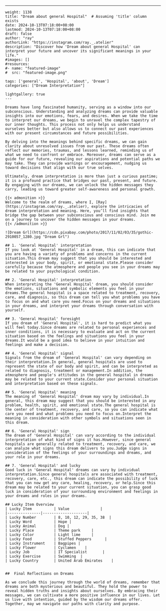 ---
    weight: 1138
    title: "Dream about general Hospital"  # Assuming 'title' column exists
    date: 2024-10-13T07:18:00+08:00
    lastmod: 2024-10-13T07:18:00+08:00
    draft: false
    author: "ray"
    authorLink: "https://instagram.com/ray._.atelier"
    description: "Discover how 'Dream about general Hospital' can interpret your future and uncover its significant meanings in your life."
    #images: []
    #resources:
    #- name: "featured-image"
    #  src: "featured-image.png"
    
    tags: ['general', 'Hospital', 'about', 'Dream']
    categories: ["Dream Interpretation"]
    
    lightgallery: true
    ---
    
    Dreams have long fascinated humanity, serving as a window into our subconscious. Understanding and analyzing dreams can provide valuable insights into our emotions, fears, and desires. When we take the time to interpret our dreams, we begin to unravel the complex tapestry of our inner thoughts. This process not only helps us understand ourselves better but also allows us to connect our past experiences with our present circumstances and future possibilities.
    
    By delving into the meanings behind specific dreams, we can gain clarity about unresolved issues from our past. These dreams often reflect our memories, traumas, and lessons learned, reminding us of what we need to confront or embrace. Moreover, dreams can serve as a guide for our future, revealing our aspirations and potential paths we may take. They can provide warnings or encouragement, nudging us toward decisions that align with our true selves.
    
    Ultimately, dream interpretation is more than just a curious pastime; it is a profound practice that bridges our past, present, and future. By engaging with our dreams, we can unlock the hidden messages they carry, leading us toward greater self-awareness and personal growth.
    
    {{< admonition >}}
    Welcome to the realm of dreams, where I, [Ray](https://instagram.com/ray._.atelier), explore the intricacies of dream interpretation and meaning. Here, you’ll find insights that bridge the gap between your subconscious and conscious mind. Join me on a journey to uncover the hidden messages in your dreams.
    {{< /admonition >}}
    
    ![Dream Grl](https://cdn.pixabay.com/photo/2017/11/02/03/35/gothic-2910057_1280.jpg "Dream Grl")
    
    ## 1. 'General Hospital' interpretation
    If you look at 'General Hospital' in a dream, this can indicate that you are having a variety of problems and concerns in the current situation.This dream may suggest that you should be interested and interested in your body, spirit, or emotional state.Please consider carefully because the atmosphere and people you see in your dreams may be related to your psychological condition.
    
    ## 2. 'General Hospital' interpretation
    When interpreting the 'General Hospital' dream, you should consider the emotions, situations and symbolic elements you feel in your dreams.The general hospital is a space related to treatment, recovery, care, and diagnosis, so this dream can tell you what problems you have to focus on and what care you need.Focus on your dreams and situations in your dreams, and interpret your dreams through conversation with yourself.
    
    ## 3. 'General Hospital' foresight
    If you dream of 'General Hospital', it is hard to predict what you will feel today.Since dreams are related to personal experiences and inner conditions, it is necessary to evaluate and act on the current situation based on the feelings and situations you feel in your dreams.It would be a good idea to believe in your intuition and feelings and make a decision.
    
    ## 4. 'General Hospital' signal
    Signals from the dream of 'General Hospital' can vary depending on their interpretation.In general, general hospitals are used to represent the state of our body and spirit, and can be interpreted as related to diagnosis, treatment or management.In addition, the atmosphere and people's attitudes in the general hospital in dreams may be related to your current state.Consider your personal situation and interpretation based on these signals.
    
    ## 5. 'General Hospital' meaning
    The meaning of 'General Hospital' dream may vary by individual.In general, this dream may suggest that you should be interested in any problem, health, spirit, and emotional state.The general hospital is the center of treatment, recovery, and care, so you can indicate what care you need and what problems you need to focus on.Interpret the meaning in consideration with other symbols and situations seen in this dream.
    
    ## 6. 'General Hospital' sign
    The dream of 'General Hospital' can vary according to the individual interpretation of what kind of signs it has.However, since general hospitals are generally related to treatment, recovery, and care, we can analyze what signs this dream delivers to you.Judge signs in consideration of the feelings of your surroundings and dreams, and your role in your dreams.
    
    ## 7. 'General Hospital' and lucky
    Good luck in 'General Hospital' dreams can vary by individual interpretation.Since general hospitals are associated with treatment, recovery, care, etc., this dream can indicate the possibility of luck that you can now get any care, healing, recovery, or help.Since this dream may be related to your current situation, you can grasp good luck in consideration of your surrounding environment and feelings in your dreams and roles in your dreams.
    
    ## Lucky Item Overview
    | Lucky Item          | Value              |
    |---------------|--------------------|
    | Lucky Number        | 8, 10, 12, 29, 35, 38  |
    | Lucky Word          | Hope |
    | Lucky Animal        | Dog |
    | Lucky Place         | Theme park     |
    | Lucky Color         | Light lime     |
    | Lucky Food          | Stuffed Peppers      |
    | Lucky Instrument    | Bagpipes |
    | Lucky Flower        | Cyclamen    |
    | Lucky Job           | IT Specialist       |
    | Lucky Exercise      | Swimming  |
    | Lucky Country       | United Arab Emirates    |
    
    
    ##  Final Reflections on Dreams
    
    As we conclude this journey through the world of dreams, remember that dreams are both mysterious and beautiful. They hold the power to reveal hidden truths and insights about ourselves. By embracing their messages, we can cultivate a more positive influence in our lives. Let us live with intention, guided by the wisdom our dreams offer. Together, may we navigate our paths with clarity and purpose.
    